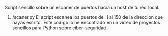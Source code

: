 Script sencillo sobre un escaner de puertos hacia un host de tu red local.
1. /scaner.py El script escanea los puertos del 1 al 150 de la direccion que hayas escrito.
Este codigo lo he encontrado en un video de proyectos sencillos para 
Python sobre ciber-seguridad.
